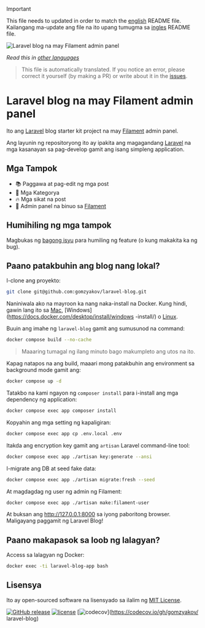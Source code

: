 >[!IMPORTANT]
>This file needs to updated in order to match the [english](/README.md) README file.  
>Kailangang ma-update ang file na ito upang tumugma sa [ingles](/README.md) README file.

![Laravel blog na may Filament admin panel](../docs/social-preview-en.png)

_Read this in [other languages](./Translations.md)_

>This file is automatically translated. If you notice an error, please correct it yourself (by making a PR) or write about it in the [issues](https://github.com/gomzyakov/laravel-blog/issues).

# Laravel blog na may Filament admin panel

Ito ang [Laravel](https://laravel.com) blog starter kit project na may [Filament](https://filamentphp.com) admin panel.

Ang layunin ng repositoryong ito ay ipakita ang magagandang [Laravel](https://laravel.com) na mga kasanayan sa pag-develop gamit ang isang simpleng application.

## Mga Tampok

- 📚 Paggawa at pag-edit ng mga post
- 🥑 Mga Kategorya
- 🔥 Mga sikat na post
- 🎉 Admin panel na binuo sa [Filament](https://filamentphp.com)

## Humihiling ng mga tampok

Magbukas ng [bagong isyu](https://github.com/gomzyakov/laravel-blog/issues/new) para humiling ng feature (o kung makakita ka ng bug).

## Paano patakbuhin ang blog nang lokal?

I-clone ang proyekto:

```bash
git clone git@github.com:gomzyakov/laravel-blog.git
```

Naniniwala ako na mayroon ka nang naka-install na Docker. Kung hindi, gawin lang ito sa [Mac](https://docs.docker.com/desktop/install/mac-install/), [Windows](https://docs.docker.com/desktop/install/windows -install/) o [Linux](https://docs.docker.com/desktop/install/linux-install/).

Buuin ang imahe ng `laravel-blog` gamit ang sumusunod na command:

```bash
docker compose build --no-cache
```

>Maaaring tumagal ng ilang minuto bago makumpleto ang utos na ito.

Kapag natapos na ang build, maaari mong patakbuhin ang environment sa background mode gamit ang:

```bash
docker compose up -d
```

Tatakbo na kami ngayon ng `composer install` para i-install ang mga dependency ng application:

```bash
docker compose exec app composer install
```

Kopyahin ang mga setting ng kapaligiran:

```bash
docker compose exec app cp .env.local .env
```

Itakda ang encryption key gamit ang `artisan` Laravel command-line tool:

```bash
docker compose exec app ./artisan key:generate --ansi
```

I-migrate ang DB at seed fake data:

```bash
docker compose exec app ./artisan migrate:fresh --seed
```

At magdagdag ng user ng admin ng Filament:

```bash
docker compose exec app ./artisan make:filament-user
```

At buksan ang http://127.0.0.1:8000 sa iyong paboritong browser. Maligayang paggamit ng Laravel Blog!

## Paano makapasok sa loob ng lalagyan?

Access sa lalagyan ng Docker:

```bash
docker exec -ti laravel-blog-app bash
```

## Lisensya

Ito ay open-sourced software na lisensyado sa ilalim ng [MIT License](https://github.com/gomzyakov/php-code-style/blob/main/LICENSE).


[![GitHub release](https://img.shields.io/github/release/gomzyakov/laravel-blog.svg)](https://github.com/gomzyakov/laravel-blog/releases/latest)
[![license](https://img.shields.io/badge/License-MIT-green.svg)](https://github.com/gomzyakov/laravel-blog/blob/development/LICENSE)
[![codecov](https://codecov.io/gh/gomzyakov/laravel-blog/branch/main/graph/badge.svg?token=4CYTVMVUYV)](https://codecov.io/gh/gomzyakov/ laravel-blog)

